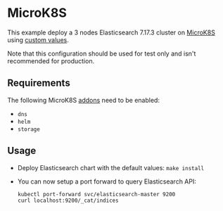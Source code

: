 # MicroK8S

This example deploy a 3 nodes Elasticsearch 7.17.3 cluster on [MicroK8S][] using
[custom values][].

Note that this configuration should be used for test only and isn't recommended
for production.

## Requirements

The following MicroK8S [addons][] need to be enabled:

- `dns`
- `helm`
- `storage`

## Usage

- Deploy Elasticsearch chart with the default values: `make install`

- You can now setup a port forward to query Elasticsearch API:

  ```
  kubectl port-forward svc/elasticsearch-master 9200
  curl localhost:9200/_cat/indices
  ```

[addons]: https://microk8s.io/docs/addons
[custom values]:
  https://github.com/elastic/helm-charts/tree/7.17/elasticsearch/examples/microk8s/values.yaml
[MicroK8S]: https://microk8s.io
